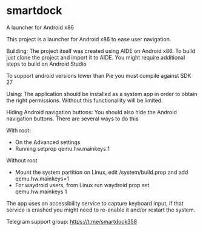 # smartdock
A launcher for Android x86

This project is a launcher for Android x86 to ease user navigation.

Building:
The project itself was created using AIDE on Android x86. To build just clone the project and import it to AIDE.
You might require additional steps to build on Android Studio

To support android versions lower than Pie you must compile against SDK 27

Using:
The application should be installed as a system app in order to obtain the right permissions.
Without this functionallity will be limited.

Hiding Android navigation buttons:
You should also hide the Android navigation buttons. There are several ways to do this

With root:
- On the Advanced settings
- Running setprop qemu.hw.mainkeys 1

Without root
- Mount the system partition on Linux, edit /system/build.prop and add qemu.hw.mainkeys=1  
- For waydroid users, from Linux run waydroid prop set qemu.hw.mainkeys 1

The app uses an accessibility service to capture keyboard input, if that service is crashed you might need to re-enable it and/or restart the system.

Telegram support group: https://t.me/smartdock358
